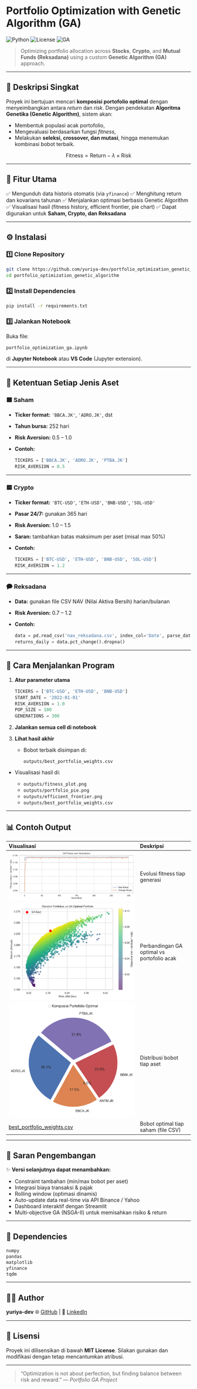 # Portfolio Optimization with Genetic Algorithm (GA)

![Python](https://img.shields.io/badge/Python-3.10-blue)
![License](https://img.shields.io/badge/license-MIT-green)
![GA](https://img.shields.io/badge/Algorithm-Genetic--Algorithm-orange)

> Optimizing portfolio allocation across **Stocks**, **Crypto**, and **Mutual Funds (Reksadana)** using a custom **Genetic Algorithm (GA)** approach.

---

## 📖 Deskripsi Singkat

Proyek ini bertujuan mencari **komposisi portofolio optimal** dengan menyeimbangkan antara *return* dan *risk*.
Dengan pendekatan **Algoritma Genetika (Genetic Algorithm)**, sistem akan:

* Membentuk populasi acak portofolio,
* Mengevaluasi berdasarkan fungsi *fitness*,
* Melakukan **seleksi, crossover, dan mutasi**, hingga menemukan kombinasi bobot terbaik.

$$
\text{Fitness} = \text{Return} - \lambda \times \text{Risk}
$$

---

## 🧩 Fitur Utama

✅ Mengunduh data historis otomatis (via `yfinance`)
✅ Menghitung return dan kovarians tahunan
✅ Menjalankan optimasi berbasis Genetic Algorithm
✅ Visualisasi hasil (fitness history, efficient frontier, pie chart)
✅ Dapat digunakan untuk **Saham, Crypto, dan Reksadana**

---

## ⚙️ Instalasi

### 1️⃣ Clone Repository

```bash
git clone https://github.com/yuriya-dev/portfolio_optimization_genetic_algorithm.git
cd portfolio_optimization_genetic_algorithm
```

### 2️⃣ Install Dependencies

```bash
pip install -r requirements.txt
```

### 3️⃣ Jalankan Notebook

Buka file:

```
portfolio_optimization_ga.ipynb
```

di **Jupyter Notebook** atau **VS Code** (Jupyter extension).

---

## 💼 Ketentuan Setiap Jenis Aset

### 🟩 Saham

* **Ticker format:** `'BBCA.JK'`, `'ADRO.JK'`, dst
* **Tahun bursa:** 252 hari
* **Risk Aversion:** 0.5 – 1.0
* **Contoh:**

  ```python
  TICKERS = ['BBCA.JK', 'ADRO.JK', 'PTBA.JK']
  RISK_AVERSION = 0.5
  ```

---

### 🟨 Crypto

* **Ticker format:** `'BTC-USD'`, `'ETH-USD'`, `'BNB-USD'`, `'SOL-USD'`
* **Pasar 24/7:** gunakan 365 hari
* **Risk Aversion:** 1.0 – 1.5
* **Saran:** tambahkan batas maksimum per aset (misal max 50%)
* **Contoh:**

  ```python
  TICKERS = ['BTC-USD', 'ETH-USD', 'BNB-USD', 'SOL-USD']
  RISK_AVERSION = 1.2
  ```

---

### 🗭️ Reksadana

* **Data:** gunakan file CSV NAV (Nilai Aktiva Bersih) harian/bulanan
* **Risk Aversion:** 0.7 – 1.2
* **Contoh:**

  ```python
  data = pd.read_csv('nav_reksadana.csv', index_col='Date', parse_dates=True)
  returns_daily = data.pct_change().dropna()
  ```

---

## 🧪 Cara Menjalankan Program

1. **Atur parameter utama**

   ```python
   TICKERS = ['BTC-USD', 'ETH-USD', 'BNB-USD']
   START_DATE = '2022-01-01'
   RISK_AVERSION = 1.0
   POP_SIZE = 100
   GENERATIONS = 300
   ```

2. **Jalankan semua cell di notebook**

3. **Lihat hasil akhir**

   * Bobot terbaik disimpan di:

     ```
     outputs/best_portfolio_weights.csv
     ```
* Visualisasi hasil di:

  * `outputs/fitness_plot.png`
  * `outputs/portfolio_pie.png`
  * `outputs/efficient_frontier.png`
  * `outputs/best_portfolio_weights.csv`

---

## 📊 Contoh Output

| Visualisasi | Deskripsi |
| :--- | :--- |
| ![Fitness Plot](outputs/fitness_plot.png) | Evolusi fitness tiap generasi |
| ![Efficient Frontier](outputs/efficient_frontier.png) | Perbandingan GA optimal vs portofolio acak |
| ![Pie Chart](outputs/portfolio_pie.png) | Distribusi bobot tiap aset |
| [best_portfolio_weights.csv](outputs/best_portfolio_weights.csv) | Bobot optimal tiap saham (file CSV) |


---

## 🧠 Saran Pengembangan

✨ **Versi selanjutnya dapat menambahkan:**

* Constraint tambahan (min/max bobot per aset)
* Integrasi biaya transaksi & pajak
* Rolling window (optimasi dinamis)
* Auto-update data real-time via API Binance / Yahoo
* Dashboard interaktif dengan Streamlit
* Multi-objective GA (NSGA-II) untuk memisahkan risiko & return

---

## 🧹 Dependencies

```
numpy
pandas
matplotlib
yfinance
tqdm
```

---

## 👨‍💻 Author

**yuriya-dev**
🌐 [GitHub](https://github.com/yuriya-dev) | 💼 [LinkedIn](https://linkedin.com/in/wahyu-tri-cahya)

---

## 📜 Lisensi

Proyek ini dilisensikan di bawah **MIT License**.
Silakan gunakan dan modifikasi dengan tetap mencantumkan atribusi.

---

> “Optimization is not about perfection, but finding balance between risk and reward.”
> — *Portfolio GA Project*
